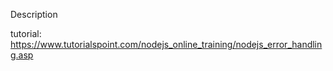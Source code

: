 Description

tutorial: https://www.tutorialspoint.com/nodejs_online_training/nodejs_error_handling.asp